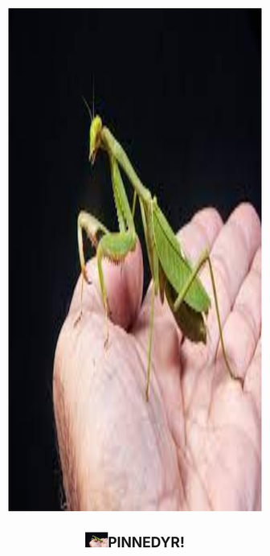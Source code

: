 <div align="center">  
    <img height="1000" width="1000" src="src/pinnedyr.jpg">  
    <h1><img height="30" src="./src/pinnedyr.jpg">PINNEDYR!</h1>
</div>